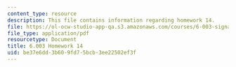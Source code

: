 ```yaml
---
content_type: resource
description: This file contains information regarding homework 14.
file: https://ol-ocw-studio-app-qa.s3.amazonaws.com/courses/6-003-signals-and-systems-fall-2011/be37e6dd3b609fd75bcb3ee22502ef3f_MIT6_003F11_hw14.pdf
file_type: application/pdf
resourcetype: Document
title: 6.003 Homework 14
uid: be37e6dd-3b60-9fd7-5bcb-3ee22502ef3f
---
```

